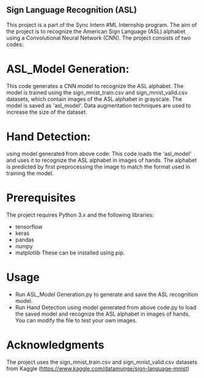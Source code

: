 ## Sign Language Recognition (ASL)
This project is a part of the Sync Intern #ML Internship program. The aim of the project is to recognize the American Sign Language (ASL) alphabet using a Convolutional Neural Network (CNN). The project consists of two codes:

# ASL_Model Generation: 
This code generates a CNN model to recognize the ASL alphabet. The model is trained using the sign_mnist_train.csv and sign_mnist_valid.csv datasets, which contain images of the ASL alphabet in grayscale. The model is saved as 'asl_model'. Data augmentation techniques are used to increase the size of the dataset.

# Hand Detection:
using model generated from above code: This code loads the 'asl_model' and uses it to recognize the ASL alphabet in images of hands. The alphabet is predicted by first preprocessing the image to match the format used in training the model.

# Prerequisites
The project requires Python 3.x and the following libraries:

* tensorflow
* keras
* pandas
* numpy
* matplotlib
These can be installed using pip.

# Usage
* Run ASL_Model Generation.py to generate and save the ASL recognition model.
* Run Hand Detection using model generated from above code.py to load the saved model and recognize the ASL alphabet in images of hands. You can modify the file to test your own images.

# Acknowledgments
The project uses the sign_mnist_train.csv and sign_mnist_valid.csv datasets from Kaggle (https://www.kaggle.com/datamunge/sign-language-mnist)
